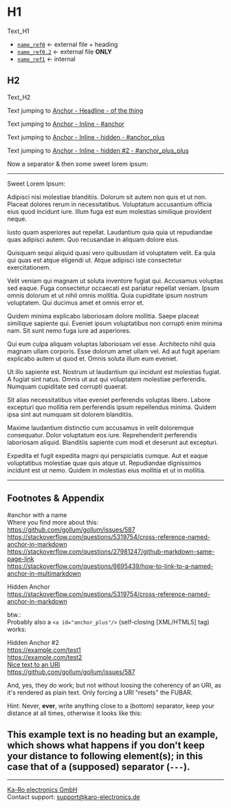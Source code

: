 # H1
Text_H1

* [`name_ref0`](ref0.md#da-topic)  <- external file + heading
* [`name_ref0.2`](ref0)         <- external file **ONLY**
* [`name_ref1`][ref1]           <- internal


## H2
Text_H2

Text jumping to [Anchor - Headline - of the thing](#footnotes-appendix)

Text jumping to [Anchor - Inline - #anchor](#anchor)

Text jumping to [Anchor - Inline - hidden - #anchor_plus](#anchor_plus)

Text jumping to [Anchor - Inline - hidden #2 - #anchor_plus_plus](#anchor_plus_plus)

Now a separator & then some sweet lorem ipsum:

---

Sweet Lorem Ipsum:

Adipisci nisi molestiae blanditiis. Dolorum sit autem non quis et ut non.
Placeat dolores rerum in necessitatibus. Voluptatum accusantium officia eius
quod incidunt iure. Illum fuga est eum molestias similique provident neque.

Iusto quam asperiores aut repellat. Laudantium quia quia ut repudiandae quas
adipisci autem. Quo recusandae in aliquam dolore eius.

Quisquam sequi aliquid quasi vero quibusdam id voluptatem velit. Ea quia qui
quas est atque eligendi ut. Atque adipisci iste consectetur exercitationem.

Velit veniam qui magnam ut soluta inventore fugiat qui. Accusamus voluptas sed
eaque. Fuga consectetur occaecati est pariatur repellat veniam. Ipsum omnis
dolorum et ut nihil omnis mollitia. Quia cupiditate ipsum nostrum voluptatem.
Qui ducimus amet et omnis error et.

Quidem minima explicabo laboriosam dolore mollitia. Saepe placeat similique
sapiente qui. Eveniet ipsum voluptatibus non corrupti enim minima nam. Sit sunt
nemo fuga iure ad asperiores.

Qui eum culpa aliquam voluptas laboriosam vel esse. Architecto nihil quia magnam
ullam corporis. Esse dolorum amet ullam vel. Ad aut fugit aperiam explicabo
autem ut quod et. Omnis soluta illum eum eveniet.

Ut illo sapiente est. Nostrum ut laudantium qui incidunt est molestias fugiat. A
fugiat sint natus. Omnis ut aut qui voluptatem molestiae perferendis. Numquam
cupiditate sed corrupti quaerat.

Sit alias necessitatibus vitae eveniet perferendis voluptas libero. Labore
excepturi quo mollitia rem perferendis ipsum repellendus minima. Quidem ipsa
sint aut numquam sit dolorem blanditiis.

Maxime laudantium distinctio cum accusamus in velit doloremque consequatur.
Dolor voluptatum eos iure. Reprehenderit perferendis laboriosam aliquid.
Blanditiis sapiente cum modi et deserunt aut excepturi.

Expedita et fugit expedita magni qui perspiciatis cumque. Aut et eaque
voluptatibus molestiae quae quis atque ut. Repudiandae dignissimos incidunt est
ut nemo. Quidem in molestias eius mollitia et ut in mollitia.

---
## Footnotes & Appendix

[ref1]: https://example.com/test

<a id="anchor">#anchor with a name</a>  
Where you find more about this:  
https://github.com/gollum/gollum/issues/587  
https://stackoverflow.com/questions/5319754/cross-reference-named-anchor-in-markdown  
https://stackoverflow.com/questions/27981247/github-markdown-same-page-link  
https://stackoverflow.com/questions/6695439/how-to-link-to-a-named-anchor-in-multimarkdown  

<a id="anchor_plus"></a>Hidden Anchor  
https://stackoverflow.com/questions/5319754/cross-reference-named-anchor-in-markdown  

btw.:  
Probably also a `<a id="anchor_plus"/>` (self-closing [XML/HTML5] tag) works:

<a id="anchor_plus_plus"/>Hidden Anchor #2  
https://example.com/test1  
https://example.com/test2  
[Nice text to an URI](https://stackoverflow.com/questions/5319754/cross-reference-named-anchor-in-markdown)  
https://github.com/gollum/gollum/issues/587

And, yes, they do work; but not without loosing the coherency of an URI, as it's
rendered as plain text. Only forcing a URI "resets" the FUBAR.

Hint: Never, **ever**, write anything close to a (bottom) separator, keep your
distance at all times, otherwise it looks like this:

This example text is no heading but an example, which shows what happens if you don't keep your distance to following element(s); in this case that of a (supposed) separator (`---`).
---

---
[Ka-Ro electronics GmbH](http://www.karo-electronics.de)  
Contact support: support@karo-electronics.de